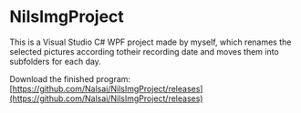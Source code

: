 # NilsImgProject
This is a Visual Studio C# WPF project made by myself, which renames the selected pictures according totheir recording date and moves them into subfolders for each day.

Download the finished program: 
[https://github.com/Nalsai/NilsImgProject/releases](https://github.com/Nalsai/NilsImgProject/releases)
